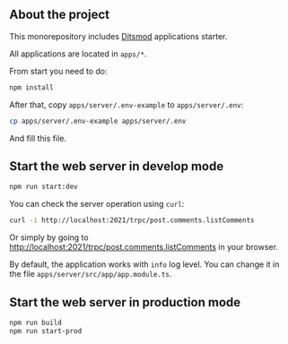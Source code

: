 ## About the project

This monorepository includes [Ditsmod](https://ditsmod.github.io/en/) applications starter.

All applications are located in `apps/*`.

From start you need to do:

```bash
npm install
```

After that, copy `apps/server/.env-example` to `apps/server/.env`:

```bash
cp apps/server/.env-example apps/server/.env
```

And fill this file.

## Start the web server in develop mode

```bash
npm run start:dev
```

You can check the server operation using `curl`:

```bash
curl -i http://localhost:2021/trpc/post.comments.listComments
```

Or simply by going to [http://localhost:2021/trpc/post.comments.listComments](http://localhost:2021/trpc/post.comments.listComments) in your browser.

By default, the application works with `info` log level. You can change it in the file `apps/server/src/app/app.module.ts`.

## Start the web server in production mode

```bash
npm run build
npm run start-prod
```